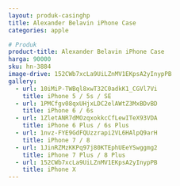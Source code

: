 ```yaml
---
layout: produk-casinghp
title: Alexander Belavin iPhone Case
categories: apple

# Produk
product-title: Alexander Belavin iPhone Case
harga: 90000
sku: hn-3884
image-drive: 152CWb7xcLa9UiLZnMV1EKpsA2yInypPB
gallery:
  - url: 10iMiP-TWBql8xwT32C0adkK1_CGVl7Vi
    title: iPhone 5 / 5s / SE
  - url: 1PMCfgv08qxUHjxLDC2elAWtZ3MxBDvBD
    title: iPhone 6 / 6s
  - url: 1ZletANR7dMOzqxokkcCfLewITeX93VDA
    title: iPhone 6 Plus / 6s Plus
  - url: 1nvz-FYE9GdFQUzzrapi2VL6HAlpQ9arH
    title: iPhone 7 / 8
  - url: 1JinRZMzKKPq97j80KTEphUEeYSwggmg2
    title: iPhone 7 Plus / 8 Plus
  - url: 152CWb7xcLa9UiLZnMV1EKpsA2yInypPB
    title: iPhone X
---
```


